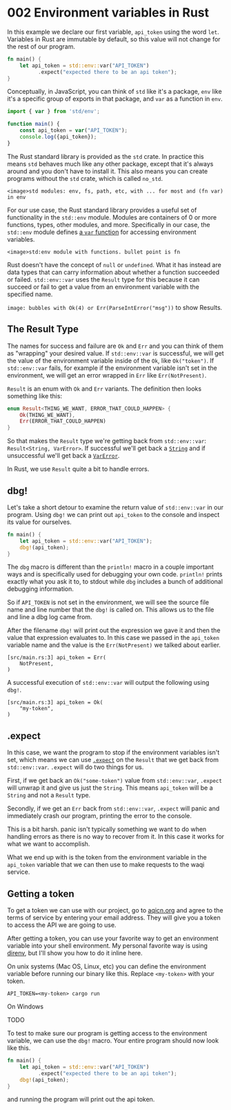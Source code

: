 # 002 Environment variables in Rust

In this example we declare our first variable, `api_token` using the word `let`. Variables in Rust are immutable by default, so this value will not change for the rest of our program.

```rust
fn main() {
    let api_token = std::env::var("API_TOKEN")
          .expect("expected there to be an api token");
}
```

Conceptually, in JavaScript, you can think of `std` like it's a package, `env` like it's a specific group of exports in that package, and `var` as a function in `env`.

```javascript
import { var } from 'std/env';

function main() {
    const api_token = var("API_TOKEN");
    console.log({api_token});
}
```

The Rust standard library is provided as the `std` crate. In practice this means `std` behaves much like any other package, except that it's always around and you don't have to install it. This also means you can create programs without the `std` crate, which is called `no_std`.

`<image>std modules: env, fs, path, etc, with ... for most and (fn var) in env`

For our use case, the Rust standard library provides a useful set of functionality in the `std::env` module. Modules are containers of 0 or more functions, types, other modules, and more. Specifically in our case, the `std::env` module defines [a `var` function](https://doc.rust-lang.org/std/env/fn.var.html) for accessing environment variables.

`<image>std:env module with functions. bullet point is fn`

Rust doesn't have the concept of `null` or `undefined`. What it has instead are data types that can carry information about whether a function succeeded or failed. `std::env::var` uses the `Result` type for this because it can succeed or fail to get a value from an environment variable with the specified name.

`image: bubbles with Ok(4) or Err(ParseIntError("msg"))` to show Results.

## The Result Type

The names for success and failure are `Ok` and `Err` and you can think of them as "wrapping" your desired value. If `std::env::var` is successful, we will get the value of the environment variable inside of the `Ok`, like `Ok("token")`. If `std::env::var` fails, for example if the environment variable isn't set in the environment, we will get an error wrapped in `Err` like `Err(NotPresent)`.

`Result` is an enum with `Ok` and `Err` variants. The definition then looks something like this:

```rust
enum Result<THING_WE_WANT, ERROR_THAT_COULD_HAPPEN> {
    Ok(THING_WE_WANT),
    Err(ERROR_THAT_COULD_HAPPEN)
}
```

So that makes the `Result` type we're getting back from `std::env::var`: `Result<String, VarError>`. If successful we'll get back a [`String`](https://doc.rust-lang.org/std/string/struct.String.html) and if unsuccessful we'll get back a [`VarError`](https://doc.rust-lang.org/std/env/enum.VarError.html).

In Rust, we use `Result` quite a bit to handle errors.

## dbg!

Let's take a short detour to examine the return value of `std::env::var` in our program. Using `dbg!` we can print out `api_token` to the console and inspect its value for ourselves.

```rust
fn main() {
    let api_token = std::env::var("API_TOKEN");
    dbg!(api_token);
}
```

The `dbg` macro is different than the `println!` macro in a couple important ways and is specifically used for debugging your own code. `println!` prints exactly what you ask it to, to stdout while `dbg` includes a bunch of additional debugging information.

So if `API_TOKEN` is not set in the environment, we will see the source file name and line number that the `dbg!` is called on. This allows us to the file and line a dbg log came from.

After the filename `dbg!` will print out the expression we gave it and then the value that expression evaluates to. In this case we passed in the `api_token` variable name and the value is the `Err(NotPresent)` we talked about earlier.

```
[src/main.rs:3] api_token = Err(
    NotPresent,
)
```

A successful execution of `std::env::var` will output the following using `dbg!`.

```
[src/main.rs:3] api_token = Ok(
    "my-token",
)
```

## .expect

In this case, we want the program to stop if the environment variables isn't set, which means we can use [`.expect`](https://doc.rust-lang.org/std/result/enum.Result.html#method.expect) on the `Result` that we get back from `std::env::var`. `.expect` will do two things for us.

First, if we get back an `Ok("some-token")` value from `std::env::var`, `.expect` will unwrap it and give us just the `String`. This means `api_token` will be a `String` and not a `Result` type.

Secondly, if we get an `Err` back from `std::env::var`, `.expect` will panic and immediately crash our program, printing the error to the console.

This is a bit harsh. panic isn't typically something we want to do when handling errors as there is no way to recover from it. In this case it works for what we want to accomplish.

What we end up with is the token from the environment variable in the `api_token` variable that we can then use to make requests to the waqi service.

## Getting a token

To get a token we can use with our project, go to [aqicn.org](http://aqicn.org/data-platform/token/#/) and agree to the terms of service by entering your email address. They will give you a token to access the API we are going to use.

After getting a token, you can use your favorite way to get an environment variable into your shell environment. My personal favorite way is using [direnv](https://direnv.net/), but I'll show you how to do it inline here.

On unix systems (Mac OS, Linux, etc) you can define the environment variable before running our binary like this. Replace `<my-token>` with your token.

```
API_TOKEN=<my-token> cargo run
```

On Windows

TODO

To test to make sure our program is getting access to the environment variable, we can use the `dbg!` macro. Your entire program should now look like this.

```rust
fn main() {
    let api_token = std::env::var("API_TOKEN")
          .expect("expected there to be an api token");
    dbg!(api_token);
}
```

and running the program will print out the api token.
